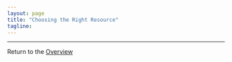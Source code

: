 ```yaml
---
layout: page
title: "Choosing the Right Resource"
tagline:
---
```



---
Return to the [Overview](../index.md)

